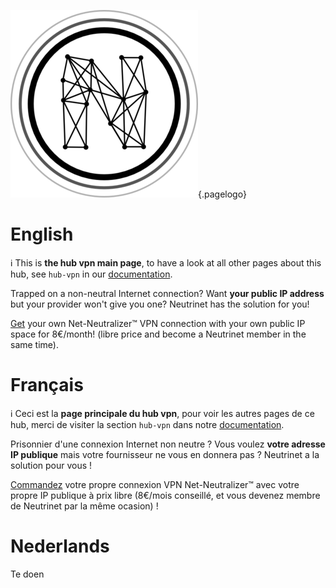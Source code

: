 <!-- TITLE: hub vpn -->
<!-- SUBTITLE: Net-Neutralizer -->

![Logo](/uploads/logo.png "Logo"){.pagelogo}
# English
:information_source: This is **the hub vpn main page**, to have a look at all other pages about this hub, see `hub-vpn` in our [documentation](all).

Trapped on a non-neutral Internet connection?
Want **your public IP address** but your provider won't give you one?
Neutrinet has the solution for you!

[Get](vpn/order) your own Net-Neutralizer™ VPN connection with your own public IP space for 8€/month! (libre price and become a Neutrinet member in the same time).
# Français
:information_source: Ceci est la **page principale du hub vpn**, pour voir les autres pages de ce hub, merci de visiter la section `hub-vpn` dans notre [documentation](all).

Prisonnier d'une connexion Internet non neutre ?
Vous voulez **votre adresse IP publique** mais votre fournisseur ne vous en donnera pas ?
Neutrinet a la solution pour vous !

[Commandez](vpn/commander) votre propre connexion VPN Net-Neutralizer™ avec votre propre IP publique à prix libre (8€/mois conseillé, et vous devenez membre de Neutrinet par la même ocasion) !

# Nederlands
Te doen